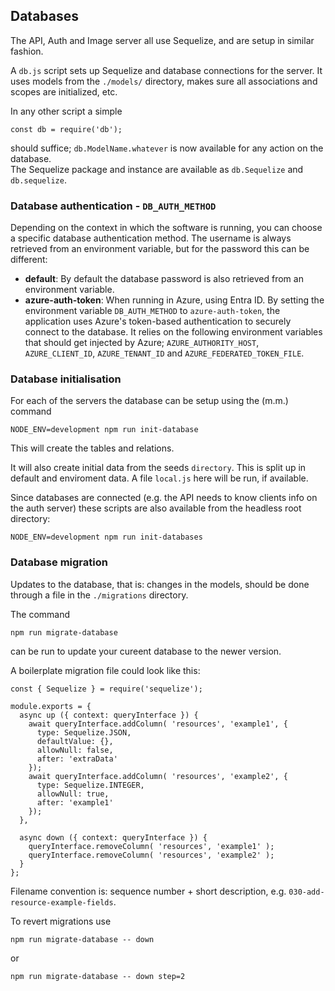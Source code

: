 ## Databases

The API, Auth and Image server all use Sequelize, and are setup in similar fashion.

A `db.js` script sets up Sequelize and database connections for the server. It uses models from the `./models/` directory, makes sure all associations and scopes are initialized, etc.

In any other script a simple 
```
const db = require('db');
```
should suffice; `db.ModelName.whatever` is now available for any action on the database.  
The Sequelize package and instance are available as `db.Sequelize` and `db.sequelize`.

### Database authentication - `DB_AUTH_METHOD`

Depending on the context in which the software is running, you can choose a specific database authentication method. The username is always retrieved from an environment variable, but for the password this can be different:

- **default**: By default the database password is also retrieved from an environment variable.
- **azure-auth-token**: When running in Azure, using Entra ID. By setting the environment variable `DB_AUTH_METHOD` to `azure-auth-token`, the application uses Azure's token-based authentication to securely connect to the database. It relies on the following environment variables that should get injected by Azure; `AZURE_AUTHORITY_HOST`, `AZURE_CLIENT_ID`, `AZURE_TENANT_ID` and `AZURE_FEDERATED_TOKEN_FILE`.

### Database initialisation

For each of the servers the database can be setup using the (m.m.) command 
```
NODE_ENV=development npm run init-database
```
This will create the tables and relations.

It will also create initial data from the seeds `directory`. This is split up in default and enviroment data. A file `local.js` here will be run, if available.

Since databases are connected (e.g. the API needs to know clients info on the auth server) these scripts are also available from the headless root directory:
```
NODE_ENV=development npm run init-databases
```

### Database migration

Updates to the database, that is: changes in the models, should be done through a file in the `./migrations` directory.

The command 
```
npm run migrate-database
```
can be run to update your cureent database to the newer version.

A boilerplate migration file could look like this:
```
const { Sequelize } = require('sequelize');

module.exports = {
  async up ({ context: queryInterface }) {
    await queryInterface.addColumn( 'resources', 'example1', {
      type: Sequelize.JSON,
      defaultValue: {},
      allowNull: false,
      after: 'extraData'
    });
    await queryInterface.addColumn( 'resources', 'example2', {
      type: Sequelize.INTEGER,
      allowNull: true,
      after: 'example1'
    });
  },

  async down ({ context: queryInterface }) {
    queryInterface.removeColumn( 'resources', 'example1' );
    queryInterface.removeColumn( 'resources', 'example2' );
  }
};
```

Filename convention is: sequence number + short description, e.g. `030-add-resource-example-fields`.

To revert migrations use
```
npm run migrate-database -- down
```
or
```
npm run migrate-database -- down step=2
```
